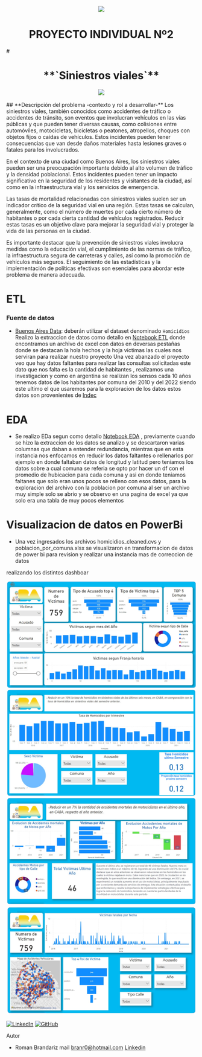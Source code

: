 <p align='center'>
<img src ="https://d31uz8lwfmyn8g.cloudfront.net/Assets/logo-henry-white-lg.png">
<p>
<h1 align='center'>
 <b>PROYECTO INDIVIDUAL Nº2</b>
</h1>
# <h1 align="center">**`Siniestros viales`**</h1>
<p align='center'>
<img src = 'https://static.lajornadaestadodemexico.com/wp-content/uploads/2022/08/Siniestros-viales.jpg' height = 500>
<p>
## **Descripción del problema -contexto y rol a desarrollar-**
Los siniestros viales, también conocidos como accidentes de tráfico o accidentes de tránsito, son eventos que involucran vehículos en las vías públicas y que pueden tener diversas causas, como colisiones entre automóviles, motocicletas, bicicletas o peatones, atropellos, choques con objetos fijos o caídas de vehículos. Estos incidentes pueden tener consecuencias que van desde daños materiales hasta lesiones graves o fatales para los involucrados.

En el contexto de una ciudad como Buenos Aires, los siniestros viales pueden ser una preocupación importante debido al alto volumen de tráfico y la densidad poblacional. Estos incidentes pueden tener un impacto significativo en la seguridad de los residentes y visitantes de la ciudad, así como en la infraestructura vial y los servicios de emergencia.

Las tasas de mortalidad relacionadas con siniestros viales suelen ser un indicador crítico de la seguridad vial en una región. Estas tasas se calculan, generalmente, como el número de muertes por cada cierto número de habitantes o por cada cierta cantidad de vehículos registrados. Reducir estas tasas es un objetivo clave para mejorar la seguridad vial y proteger la vida de las personas en la ciudad.

Es importante destacar que la prevención de siniestros viales involucra medidas como la educación vial, el cumplimiento de las normas de tráfico, la infraestructura segura de carreteras y calles, así como la promoción de vehículos más seguros. El seguimiento de las estadísticas y la implementación de políticas efectivas son esenciales para abordar este problema de manera adecuada.
# ETL
### Fuente de datos
- [Buenos Aires Data](https://data.buenosaires.gob.ar/dataset/victimas-siniestros-viales): deberán utilizar el dataset denominado `Homicidios`
Realizo la extraccion de datos como detallo en [Notebook ETL](ETL.ipynb) donde encontramos un archivo de excel con datos en deversas pestañas donde se destacan la hola hechos y la hoja victimas las cuales nos serviran para realizar nuestro proyecto
Una vez abanzado el proyecto veo que hay datos faltantes para realizar las consultas solicitadas este dato que nos falta es la cantidad de habitantes , realizamos una investigacion y como en argentina se realizan los sensos cada 10 años tenemos datos de los habitantes por comuna del 2010 y del 2022 siendo este ultimo el que usaremos para la exploracion de los datos estos datos son provenientes de [Indec](https://www.indec.gob.ar/indec/web/Nivel4-Tema-2-41-165)

# EDA
 - Se realizo EDa segun como detallo [Notebook EDA](EDA.ipynb) , previamente cuando se hizo la extraccion de los datos se analizo y se descartaron varias columnas que daban a entender redundancia, mientras que en esta instancia nos enfocamos en reducir los datos faltantes o rellenarlos por ejemplo en donde faltaban datos de longitud y latitud pero teniamos los datos sobre a cual comuna se referia se opto por hacer un df con el promedio de hubicacion para cada comuna y asi en donde teniamos faltanes que solo eran unos pocos se relleno con esos datos, para la exploracion del archivo con la poblacion por comuna al ser un archivo muy simple solo se abrio y se observo en una pagina de excel ya que solo era una tabla de muy pocos elementos

# Visualizacion de datos en PowerBi

 - Una vez ingresados los archivos homicidios_cleaned.cvs y poblacion_por_comuna.xlsx se visualizaron en transformacion de datos de power bi para revision y realizar una instancia mas de correccion de datos

 realizando los distintos dashboar

![Dashboar](Imagenes/diap01.jpg)
![Dashboar](Imagenes/diap02.jpg)
![Dashboar](Imagenes/diap03.jpg)
![Dashboar](Imagenes/diap04.jpg)

 [![LinkedIn](https://img.shields.io/badge/-LinkedIn-blue?style=flat-square&logo=Linkedin&logoColor=white)](https://www.linkedin.com/in/romanbrandariz/) [![GitHub](https://img.shields.io/badge/-GitHub-black?style=flat-square&logo=GitHub)](https://github.com/RomanBrandariz)




Autor
- Roman Brandariz
mail branr0@hotmail.com
[Linkedin](https://www.linkedin.com/in/romanbrandariz/)

